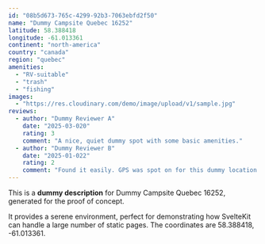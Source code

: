 ```yaml
---
id: "08b5d673-765c-4299-92b3-7063ebfd2f50"
name: "Dummy Campsite Quebec 16252"
latitude: 58.388418
longitude: -61.013361
continent: "north-america"
country: "canada"
region: "quebec"
amenities:
  - "RV-suitable"
  - "trash"
  - "fishing"
images:
  - "https://res.cloudinary.com/demo/image/upload/v1/sample.jpg"
reviews:
  - author: "Dummy Reviewer A"
    date: "2025-03-020"
    rating: 3
    comment: "A nice, quiet dummy spot with some basic amenities."
  - author: "Dummy Reviewer B"
    date: "2025-01-022"
    rating: 2
    comment: "Found it easily. GPS was spot on for this dummy location."
---
```


This is a **dummy description** for Dummy Campsite Quebec 16252, generated for the proof of concept.

It provides a serene environment, perfect for demonstrating how SvelteKit can handle a large number of static pages. The coordinates are 58.388418, -61.013361.
